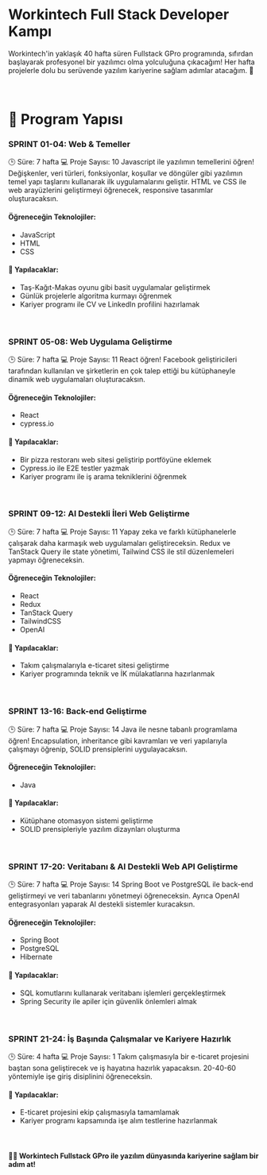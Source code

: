 # Workintech Full Stack Developer Kampı
Workintech'in yaklaşık 40 hafta süren Fullstack GPro programında, sıfırdan başlayarak profesyonel bir yazılımcı olma yolculuğuna çıkacağım! Her hafta projelerle dolu bu serüvende yazılım kariyerine sağlam adımlar atacağım. 🎯 <br><br><br>

# 📅 Program Yapısı

### SPRINT 01-04: Web & Temeller
🕒 Süre: 7 hafta
💻 Proje Sayısı: 10
Javascript ile yazılımın temellerini öğren! Değişkenler, veri türleri, fonksiyonlar, koşullar ve döngüler gibi yazılımın temel yapı taşlarını kullanarak ilk uygulamalarını geliştir. HTML ve CSS ile web arayüzlerini geliştirmeyi öğrenecek, responsive tasarımlar oluşturacaksın.

#### Öğreneceğin Teknolojiler:
* JavaScript
* HTML
* CSS

#### 📝 Yapılacaklar:
* Taş-Kağıt-Makas oyunu gibi basit uygulamalar geliştirmek
* Günlük projelerle algoritma kurmayı öğrenmek
* Kariyer programı ile CV ve LinkedIn profilini hazırlamak <br><br><br>



### SPRINT 05-08: Web Uygulama Geliştirme
🕒 Süre: 7 hafta
💻 Proje Sayısı: 11
React öğren! Facebook geliştiricileri tarafından kullanılan ve şirketlerin en çok talep ettiği bu kütüphaneyle dinamik web uygulamaları oluşturacaksın.

#### Öğreneceğin Teknolojiler:
* React
* cypress.io

#### 📝 Yapılacaklar:
* Bir pizza restoranı web sitesi geliştirip portföyüne eklemek
* Cypress.io ile E2E testler yazmak
* Kariyer programı ile iş arama tekniklerini öğrenmek <br><br><br>



### SPRINT 09-12: AI Destekli İleri Web Geliştirme
🕒 Süre: 7 hafta
💻 Proje Sayısı: 11
Yapay zeka ve farklı kütüphanelerle çalışarak daha karmaşık web uygulamaları geliştireceksin. Redux ve TanStack Query ile state yönetimi, Tailwind CSS ile stil düzenlemeleri yapmayı öğreneceksin.

#### Öğreneceğin Teknolojiler:
* React
* Redux
* TanStack Query
* TailwindCSS
* OpenAI

#### 📝 Yapılacaklar:
* Takım çalışmalarıyla e-ticaret sitesi geliştirme
* Kariyer programında teknik ve İK mülakatlarına hazırlanmak <br><br><br>



### SPRINT 13-16: Back-end Geliştirme
🕒 Süre: 7 hafta
💻 Proje Sayısı: 14
Java ile nesne tabanlı programlama öğren! Encapsulation, inheritance gibi kavramları ve veri yapılarıyla çalışmayı öğrenip, SOLID prensiplerini uygulayacaksın.

#### Öğreneceğin Teknolojiler:
* Java

#### 📝 Yapılacaklar:
* Kütüphane otomasyon sistemi geliştirme
* SOLID prensipleriyle yazılım dizaynları oluşturma <br><br><br>



### SPRINT 17-20: Veritabanı & AI Destekli Web API Geliştirme
🕒 Süre: 7 hafta
💻 Proje Sayısı: 14
Spring Boot ve PostgreSQL ile back-end geliştirmeyi ve veri tabanlarını yönetmeyi öğreneceksin. Ayrıca OpenAI entegrasyonları yaparak AI destekli sistemler kuracaksın.

#### Öğreneceğin Teknolojiler:
* Spring Boot
* PostgreSQL
* Hibernate

#### 📝 Yapılacaklar:
* SQL komutlarını kullanarak veritabanı işlemleri gerçekleştirmek
* Spring Security ile apiler için güvenlik önlemleri almak <br><br><br>



### SPRINT 21-24: İş Başında Çalışmalar ve Kariyere Hazırlık
🕒 Süre: 4 hafta
💻 Proje Sayısı: 1
Takım çalışmasıyla bir e-ticaret projesini baştan sona geliştirecek ve iş hayatına hazırlık yapacaksın. 20-40-60 yöntemiyle işe giriş disiplinini öğreneceksin.

#### 📝 Yapılacaklar:
* E-ticaret projesini ekip çalışmasıyla tamamlamak
* Kariyer programı kapsamında işe alım testlerine hazırlanmak <br><br><br>


#### 👩‍💻 Workintech Fullstack GPro ile yazılım dünyasında kariyerine sağlam bir adım at!
